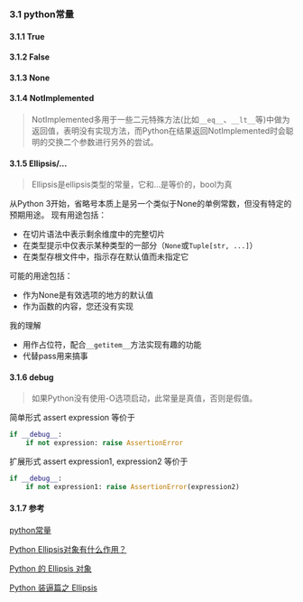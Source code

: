 ### 3.1 **python常量**

#### 3.1.1 **True**

#### 3.1.2 **False**

#### 3.1.3 **None**

#### 3.1.4 **NotImplemented**

> NotImplemented多用于一些二元特殊方法(比如`__eq__`、`__lt__`等)中做为返回值，表明没有实现方法，而Python在结果返回NotImplemented时会聪明的交换二个参数进行另外的尝试。

#### 3.1.5 **Ellipsis/...**
> Ellipsis是ellipsis类型的常量，它和…是等价的，bool为真

从Python 3开始，省略号本质上是另一个类似于None的单例常数，但没有特定的预期用途。 现有用途包括：

+ 在切片语法中表示剩余维度中的完整切片
+ 在类型提示中仅表示某种类型的一部分（`None`或`Tuple[str, ...]`）
+ 在类型存根文件中，指示存在默认值而未指定它

可能的用途包括：

+ 作为None是有效选项的地方的默认值
+ 作为函数的内容，您还没有实现

我的理解

+ 用作占位符，配合`__getitem__`方法实现有趣的功能
+ 代替pass用来搞事

#### 3.1.6 **__debug__**

>  如果Python没有使用-O选项启动，此常量是真值，否则是假值。

简单形式 assert expression 等价于
```python
if __debug__:
    if not expression: raise AssertionError
```
扩展形式 assert expression1, expression2 等价于
```python
if __debug__:
    if not expression1: raise AssertionError(expression2)
```

#### 3.1.7 **参考**

[python常量](https://www.cnblogs.com/sesshoumaru/p/python-constants.html)

[Python Ellipsis对象有什么作用？](https://www.itranslater.com/qa/details/2107256373464531968)

[Python 的 Ellipsis 对象](https://farer.org/2017/11/29/python-ellipsis-object/)

[Python 装逼篇之 Ellipsis](https://www.keakon.net/2014/12/05/Python%E8%A3%85%E9%80%BC%E7%AF%87%E4%B9%8BEllipsis)